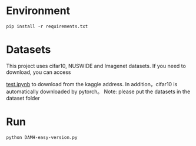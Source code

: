 # Environment

```
pip install -r requirements.txt
```



# Datasets

This project uses cifar10, NUSWIDE and Imagenet datasets. If you need to download, you can access  

[test.ipynb](https://github.com/q878787/DAMH/blob/main/test.ipynb)  to download from the kaggle address. In addition，cifar10 is automatically downloaded by pytorch。
Note: please put the datasets in the dataset folder



# Run

```
python DAMH-easy-version.py
```

